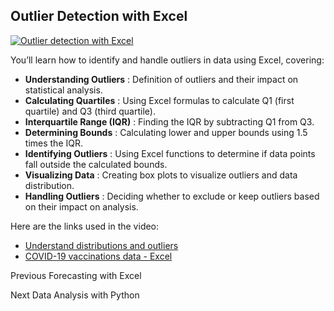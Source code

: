 ## Outlier Detection with Excel

[![Outlier detection with
Excel](https://i.ytimg.com/vi_webp/sUTJb0F9eBw/sddefault.webp)](https://youtu.be/sUTJb0F9eBw)

You’ll learn how to identify and handle outliers in data using Excel,
covering:

  * **Understanding Outliers** : Definition of outliers and their impact on statistical analysis.
  * **Calculating Quartiles** : Using Excel formulas to calculate Q1 (first quartile) and Q3 (third quartile).
  * **Interquartile Range (IQR)** : Finding the IQR by subtracting Q1 from Q3.
  * **Determining Bounds** : Calculating lower and upper bounds using 1.5 times the IQR.
  * **Identifying Outliers** : Using Excel functions to determine if data points fall outside the calculated bounds.
  * **Visualizing Data** : Creating box plots to visualize outliers and data distribution.
  * **Handling Outliers** : Deciding whether to exclude or keep outliers based on their impact on analysis.

Here are the links used in the video:

  * [Understand distributions and outliers](https://www.khanacademy.org/math/ap-statistics/quantitative-data-ap/xfb5d8e68:describing-distribution-quant/v/classifying-distributions)
  * [COVID-19 vaccinations data - Excel](https://docs.google.com/spreadsheets/d/1_vQF2i5ubKmHQMBqoTwsu6AlevWsQtTD/view#gid=790744269)

Previous Forecasting with Excel

Next Data Analysis with Python

